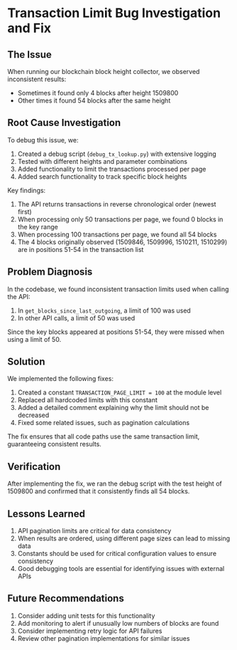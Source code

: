 # Transaction Limit Bug Investigation and Fix

## The Issue

When running our blockchain block height collector, we observed inconsistent results:
- Sometimes it found only 4 blocks after height 1509800
- Other times it found 54 blocks after the same height

## Root Cause Investigation

To debug this issue, we:

1. Created a debug script (`debug_tx_lookup.py`) with extensive logging
2. Tested with different heights and parameter combinations
3. Added functionality to limit the transactions processed per page
4. Added search functionality to track specific block heights

Key findings:

1. The API returns transactions in reverse chronological order (newest first)
2. When processing only 50 transactions per page, we found 0 blocks in the key range
3. When processing 100 transactions per page, we found all 54 blocks
4. The 4 blocks originally observed (1509846, 1509996, 1510211, 1510299) are in positions 51-54 in the transaction list

## Problem Diagnosis

In the codebase, we found inconsistent transaction limits used when calling the API:
1. In `get_blocks_since_last_outgoing`, a limit of 100 was used
2. In other API calls, a limit of 50 was used

Since the key blocks appeared at positions 51-54, they were missed when using a limit of 50.

## Solution

We implemented the following fixes:

1. Created a constant `TRANSACTION_PAGE_LIMIT = 100` at the module level
2. Replaced all hardcoded limits with this constant
3. Added a detailed comment explaining why the limit should not be decreased
4. Fixed some related issues, such as pagination calculations

The fix ensures that all code paths use the same transaction limit, guaranteeing consistent results.

## Verification

After implementing the fix, we ran the debug script with the test height of 1509800 and confirmed that it consistently finds all 54 blocks.

## Lessons Learned

1. API pagination limits are critical for data consistency
2. When results are ordered, using different page sizes can lead to missing data
3. Constants should be used for critical configuration values to ensure consistency
4. Good debugging tools are essential for identifying issues with external APIs

## Future Recommendations

1. Consider adding unit tests for this functionality
2. Add monitoring to alert if unusually low numbers of blocks are found
3. Consider implementing retry logic for API failures
4. Review other pagination implementations for similar issues 
